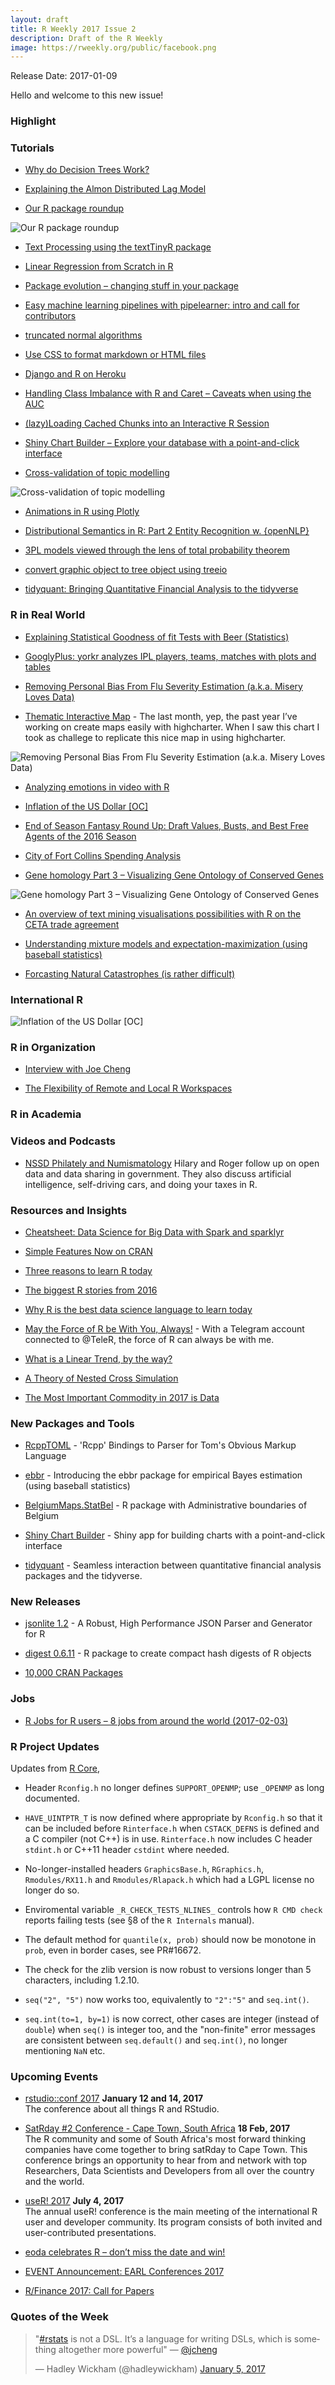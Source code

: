 ```yaml
---
layout: draft
title: R Weekly 2017 Issue 2
description: Draft of the R Weekly
image: https://rweekly.org/public/facebook.png
---
```


Release Date: 2017-01-09

Hello and welcome to this new issue!

### Highlight



### Tutorials

+ [Why do Decision Trees Work?](http://www.win-vector.com/blog/2017/01/why-do-decision-trees-work/)

+ [Explaining the Almon Distributed Lag Model](http://davegiles.blogspot.com/2017/01/explaining-almon-distributed-lag-model.html)

+ [Our R package roundup](http://opiateforthemass.es/articles/R-packages-in-2016/)

![Our R package roundup](https://cdn.rawgit.com/Quiri/quiri.github.io/master/images/cran-top20-2016.png)

+ [Text Processing using the textTinyR package](http://mlampros.github.io/mlampros.github.io/2017/01/05/textTinyR_package/)

+ [Linear Regression from Scratch in R](https://datascienceplus.com/linear-regression-from-scratch-in-r/)

+ [Package evolution – changing stuff in your package](http://ropensci.org/blog/technotes/2017/01/05/package-evolution)

+ [Easy machine learning pipelines with pipelearner: intro and call for contributors](http://drsimonj.svbtle.com/easy-machine-learning-pipelines-with-pipelearner-intro-and-call-for-contributors)

+ [truncated normal algorithms](https://xianblog.wordpress.com/2017/01/04/truncated-normal-algorithms/)

+ [Use CSS to format markdown or HTML files](http://educate-r.org//2017/01/03/highlighthtml.html)

+ [Django and R on Heroku](http://pirategrunt.com/blog/r/2017/01/03/RonHeroku/)

+ [Handling Class Imbalance with R and Caret – Caveats when using the AUC](http://dpmartin42.github.io/blogposts/r/imbalanced-classes-part-2)

+ [(lazy)Loading Cached Chunks into an Interactive R Session](http://www.peteredewitt.com/dewittpe.github.io//dewittpe.github.io//2017/lazyloading-cached-chunks/)

+ [Shiny Chart Builder – Explore your database with a point-and-click interface](http://blog.datascienceheroes.com/shiny-chart-builder-explore-your-database-with-a-point-and-click-interface/)

+ [Cross-validation of topic modelling](http://ellisp.github.io/blog/2017/01/05/topic-model-cv)

![Cross-validation of topic modelling](https://ellisp.github.io/img/0077-AssociatedPress.gif)

+ [Animations in R using Plotly](http://moderndata.plot.ly/animations-in-r-using-plotly/)

+ [Distributional Semantics in R: Part 2 Entity Recognition w. {openNLP}](http://www.exactness.net/post/155292474180)

+ [3PL models viewed through the lens of total probability theorem](http://hagutierrezro.blogspot.com/2017/01/3pl-models-viewed-through-lens-of-total.html)

+ [convert graphic object to tree object using treeio](https://guangchuangyu.github.io/2017/01/convert-graphic-object-to-tree-object-using-treeio)

+ [tidyquant: Bringing Quantitative Financial Analysis to the tidyverse](http://www.mattdancho.com/code-tools/2017/01/01/tidyquant-introduction.html)

### R in Real World

+ [Explaining Statistical Goodness of fit Tests with Beer (Statistics)](https://jasdumas.github.io/2017-01-04-choosing-a-stat-test-with-beer/)
+ [GooglyPlus: yorkr analyzes IPL players, teams, matches with plots and tables](https://gigadom.wordpress.com/2017/01/05/googlyplus-yorkr-analyzes-ipl-players-teams-matches-with-plots-and-tables/)

+ [Removing Personal Bias From Flu Severity Estimation (a.k.a. Misery Loves Data)](https://rud.is/b/2017/01/02/removing-personal-bias-from-flu-severity-estimation-a-k-a-misery-loves-data/)

+ [Thematic Interactive Map](http://jkunst.com/r/thematic-interactive-map/) - The last month, yep, the past year I’ve working on create maps easily with highcharter. When I saw this chart I took as challege to replicate this nice map in using highcharter.

![Removing Personal Bias From Flu Severity Estimation (a.k.a. Misery Loves Data)](https://rud.is/b/wp-content/uploads/2017/01/Cursor_and___Development_cdcfluview_-_master_-_RStudio-1.png)

+ [Analyzing emotions in video with R](http://blog.revolutionanalytics.com/2017/01/analyzing-emotions-in-video-with-r.html)

+ [Inflation of the US Dollar \[OC\] ](https://www.reddit.com/r/dataisbeautiful/comments/5m8htt/inflation_of_the_us_dollar_oc/?sort=old)

+ [End of Season Fantasy Round Up: Draft Values, Busts, and Best Free Agents of the 2016 Season](http://jessepiburn.com/2017/01/end-of-season-fantasy-round-up-draft-values-busts-and-best-free-agents-of-the-2016-season/)

+ [City of Fort Collins Spending Analysis](https://stoltzmaniac.com/city-of-fort-collins-spending-analysis/)

+ [Gene homology Part 3 – Visualizing Gene Ontology of Conserved Genes](https://shiring.github.io/genome/2017/01/05/homologous_genes_part3_post)

![Gene homology Part 3 – Visualizing Gene Ontology of Conserved Genes](https://shiring.github.io/genome/2017/01/05/homologous_genes_part3_post_files/figure-markdown_github/unnamed-chunk-16-1.png)

+ [An overview of text mining visualisations possibilities with R on the CETA trade agreement](http://www.bnosac.be/index.php/blog/56-an-overview-of-text-mining-visualisations-possibilities-with-r-on-the-ceta-trade-agreement)

+ [Understanding mixture models and expectation-maximization (using baseball statistics)](http://varianceexplained.org/r/mixture-models-baseball/)

+ [Forcasting Natural Catastrophes (is rather difficult)](http://freakonometrics.hypotheses.org/50057)
### International R

![Inflation of the US Dollar \[OC\] ](https://i.redd.it/a6jyrvyz3y7y.png)


### R in Organization

+ [Interview with Joe Cheng](https://www.rstudio.com/rviews/2017/01/04/interview-with-joe-cheng/)

+ [The Flexibility of Remote and Local R Workspaces](http://blog.revolutionanalytics.com/2017/01/remote-and-local-r-workspaces.html)



### R in Academia 



### Videos and Podcasts

+ [NSSD Philately and Numismatology](https://soundcloud.com/nssd-podcast/episode-30-philately-and-numismatology) Hilary and Roger follow up on open data and data sharing in government. They also discuss artificial intelligence, self-driving cars, and doing your taxes in R.


### Resources and Insights

+ [Cheatsheet: Data Science for Big Data with Spark and sparklyr](http://spark.rstudio.com/images/sparklyr-cheatsheet.pdf)

+ [Simple Features Now on CRAN](https://www.r-consortium.org/blog/2017/01/03/simple-features-now-on-cran)

+ [Three reasons to learn R today](http://blog.revolutionanalytics.com/2017/01/three-reasons-to-learn-r-today.html)

+ [The biggest R stories from 2016](http://blog.revolutionanalytics.com/2017/01/the-biggest-r-stories-from-2016.html)

+ [Why R is the best data science language to learn today](http://sharpsightlabs.com/blog/r-recommend-data-science/)

+ [May the Force of R be With You, Always!](http://danielmarcelino.github.io/blog/2017/may-the-force-of-r-be-with-you-always.html) - With a Telegram account connected to @TeleR, the force of R can always be with me.

+ [What is a Linear Trend, by the way?](http://freakonometrics.hypotheses.org/50003)

+ [A Theory of Nested Cross Simulation](http://www.win-vector.com/blog/2017/01/a-theory-of-nested-cross-simulation/)

+ [The Most Important Commodity in 2017 is Data](https://rud.is/b/2017/01/04/the-most-important-commodity-in-2017-is-data/)



### New Packages and Tools

+ [RcppTOML](http://dirk.eddelbuettel.com/blog/2017/01/05#rcpptoml_0.1.0) - 'Rcpp' Bindings to Parser for Tom's Obvious Markup Language

+ [ebbr](http://varianceexplained.org/r/ebbr-package/) - Introducing the ebbr package for empirical Bayes estimation (using baseball statistics)

+ [BelgiumMaps.StatBel](http://www.bnosac.be/index.php/blog/55-belgiummaps-statbel-r-package-with-administrative-boundaries-of-belgium) - R package with Administrative boundaries of Belgium

+ [Shiny Chart Builder](https://github.com/sicarul/shiny-chart-builder) - Shiny app for building charts with a point-and-click interface

+ [tidyquant](https://github.com/mdancho84/tidyquant) - Seamless interaction between quantitative financial analysis packages and the tidyverse.


### New Releases


+ [jsonlite 1.2](http://ropensci.org/blog/technotes/2017/01/04/jsonlite-12) - A Robust, High Performance JSON Parser and Generator for R

+ [digest 0.6.11](http://dirk.eddelbuettel.com/blog/2017/01/03#digest_0.6.11) - R package to create compact hash digests of R objects

+ [10,000 CRAN Packages](https://www.rstudio.com/rviews/2017/01/06/10000-cran-packages/)

### Jobs

+ [R Jobs for R users – 8 jobs from around the world (2017-02-03)](https://www.r-users.com/jobs/analyst-3/)


### R Project Updates

Updates from [R Core](http://developer.r-project.org/blosxom.cgi/R-devel/NEWS), 

+ Header `Rconfig.h` no longer defines `SUPPORT_OPENMP`; use `_OPENMP` as long documented.

+ `HAVE_UINTPTR_T` is now defined where appropriate by `Rconfig.h` so that it can be included before `Rinterface.h` when `CSTACK_DEFNS` is defined and a C compiler (not C++) is in use. `Rinterface.h` now includes C header `stdint.h` or C++11 header `cstdint` where needed.

+ No-longer-installed headers `GraphicsBase.h`, `RGraphics.h`, `Rmodules/RX11.h` and `Rmodules/Rlapack.h` which had a LGPL license no longer do so.

+ Enviromental variable `_R_CHECK_TESTS_NLINES_` controls how `R CMD check` reports failing tests (see §8 of the `R Internals` manual).

+ The default method for `quantile(x, prob)` should now be monotone in `prob`, even in border cases, see PR#16672.

+ The check for the zlib version is now robust to versions longer than 5 characters, including 1.2.10.

+ `seq("2", "5")` now works too, equivalently to `"2":"5"` and `seq.int()`.

+ `seq.int(to=1, by=1)` is now correct, other cases are integer (instead of `double`) when `seq()` is integer too, and the "non-finite" error messages are consistent between `seq.default()` and `seq.int()`, no longer mentioning `NaN` etc.

### Upcoming Events

+ [rstudio::conf 2017](https://www.rstudio.com/conference/)  **January 12 and 14, 2017** <br>
The conference about all things R and RStudio.<br /> 

+ [SatRday #2 Conference - Cape Town, South Africa](http://capetown2017.satrdays.org/) **18 Feb, 2017** <br />
The R community and some of South Africa's most forward thinking companies have come together to bring satRday to Cape Town. This conference brings an opportunity to hear from and network with top Researchers, Data Scientists and Developers from all over the country and the world. 

+ [useR! 2017](http://user2017.brussels/) **July 4, 2017** <br />
The annual useR! conference is the main meeting of the international R user and developer community. Its program consists of both invited and user-contributed presentations.  <br />

+ [eoda celebrates R – don’t miss the date and win!](https://blog.eoda.de/2017/01/02/eoda-celebrates-r-dont-miss-the-date-and-win/)

+ [EVENT Announcement:   EARL Conferences 2017](http://www.mango-solutions.com/wp/2017/01/event-announcement-earl-conferences-2017/)

+ [R/Finance 2017: Call for Papers](http://blog.fosstrading.com/2017/01/rfinance-2017-call-for-papers.html)

### Quotes of the Week

<blockquote class="twitter-tweet" data-lang="en"><p lang="en" dir="ltr">&quot;<a href="https://twitter.com/hashtag/rstats?src=hash">#rstats</a> is not a DSL. It’s a language for writing DSLs, which is something altogether more powerful&quot; — <a href="https://twitter.com/jcheng">@jcheng</a></p>&mdash; Hadley Wickham (@hadleywickham) <a href="https://twitter.com/hadleywickham/status/817009928024051712">January 5, 2017</a></blockquote>
